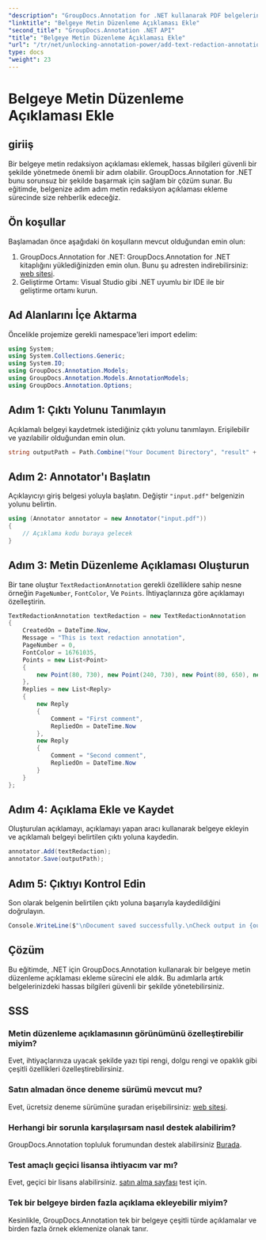 ```yaml
---
"description": "GroupDocs.Annotation for .NET kullanarak PDF belgelerine metin düzenleme ek açıklamalarının nasıl ekleneceğini öğrenin. Hassas bilgileri zahmetsizce koruyun."
"linktitle": "Belgeye Metin Düzenleme Açıklaması Ekle"
"second_title": "GroupDocs.Annotation .NET API"
"title": "Belgeye Metin Düzenleme Açıklaması Ekle"
"url": "/tr/net/unlocking-annotation-power/add-text-redaction-annotation/"
type: docs
"weight": 23
---
```


# Belgeye Metin Düzenleme Açıklaması Ekle

## giriiş
Bir belgeye metin redaksiyon açıklaması eklemek, hassas bilgileri güvenli bir şekilde yönetmede önemli bir adım olabilir. GroupDocs.Annotation for .NET bunu sorunsuz bir şekilde başarmak için sağlam bir çözüm sunar. Bu eğitimde, belgenize adım adım metin redaksiyon açıklaması ekleme sürecinde size rehberlik edeceğiz.
## Ön koşullar
Başlamadan önce aşağıdaki ön koşulların mevcut olduğundan emin olun:
1. GroupDocs.Annotation for .NET: GroupDocs.Annotation for .NET kitaplığını yüklediğinizden emin olun. Bunu şu adresten indirebilirsiniz: [web sitesi](https://releases.groupdocs.com/annotation/net/).
2. Geliştirme Ortamı: Visual Studio gibi .NET uyumlu bir IDE ile bir geliştirme ortamı kurun.

## Ad Alanlarını İçe Aktarma
Öncelikle projemize gerekli namespace'leri import edelim:
```csharp
using System;
using System.Collections.Generic;
using System.IO;
using GroupDocs.Annotation.Models;
using GroupDocs.Annotation.Models.AnnotationModels;
using GroupDocs.Annotation.Options;
```
## Adım 1: Çıktı Yolunu Tanımlayın
Açıklamalı belgeyi kaydetmek istediğiniz çıktı yolunu tanımlayın. Erişilebilir ve yazılabilir olduğundan emin olun.
```csharp
string outputPath = Path.Combine("Your Document Directory", "result" + Path.GetExtension("input.pdf"));
```
## Adım 2: Annotator'ı Başlatın
Açıklayıcıyı giriş belgesi yoluyla başlatın. Değiştir `"input.pdf"` belgenizin yolunu belirtin.
```csharp
using (Annotator annotator = new Annotator("input.pdf"))
{
    // Açıklama kodu buraya gelecek
}
```
## Adım 3: Metin Düzenleme Açıklaması Oluşturun
Bir tane oluştur `TextRedactionAnnotation` gerekli özelliklere sahip nesne örneğin `PageNumber`, `FontColor`, Ve `Points`. İhtiyaçlarınıza göre açıklamayı özelleştirin.
```csharp
TextRedactionAnnotation textRedaction = new TextRedactionAnnotation
{
    CreatedOn = DateTime.Now,
    Message = "This is text redaction annotation",
    PageNumber = 0,
    FontColor = 16761035,
    Points = new List<Point>
    {
        new Point(80, 730), new Point(240, 730), new Point(80, 650), new Point(240, 650)
    },
    Replies = new List<Reply>
    {
        new Reply
        {
            Comment = "First comment",
            RepliedOn = DateTime.Now
        },
        new Reply
        {
            Comment = "Second comment",
            RepliedOn = DateTime.Now
        }
    }
};
```
## Adım 4: Açıklama Ekle ve Kaydet
Oluşturulan açıklamayı, açıklamayı yapan aracı kullanarak belgeye ekleyin ve açıklamalı belgeyi belirtilen çıktı yoluna kaydedin.
```csharp
annotator.Add(textRedaction);
annotator.Save(outputPath);
```
## Adım 5: Çıktıyı Kontrol Edin
Son olarak belgenin belirtilen çıktı yoluna başarıyla kaydedildiğini doğrulayın.
```csharp
Console.WriteLine($"\nDocument saved successfully.\nCheck output in {outputPath}.");
```

## Çözüm
Bu eğitimde, .NET için GroupDocs.Annotation kullanarak bir belgeye metin düzenleme açıklaması ekleme sürecini ele aldık. Bu adımlarla artık belgelerinizdeki hassas bilgileri güvenli bir şekilde yönetebilirsiniz.
## SSS
### Metin düzenleme açıklamasının görünümünü özelleştirebilir miyim?
Evet, ihtiyaçlarınıza uyacak şekilde yazı tipi rengi, dolgu rengi ve opaklık gibi çeşitli özellikleri özelleştirebilirsiniz.
### Satın almadan önce deneme sürümü mevcut mu?
Evet, ücretsiz deneme sürümüne şuradan erişebilirsiniz: [web sitesi](https://releases.groupdocs.com/).
### Herhangi bir sorunla karşılaşırsam nasıl destek alabilirim?
GroupDocs.Annotation topluluk forumundan destek alabilirsiniz [Burada](https://forum.groupdocs.com/c/annotation/10).
### Test amaçlı geçici lisansa ihtiyacım var mı?
Evet, geçici bir lisans alabilirsiniz. [satın alma sayfası](https://purchase.groupdocs.com/temporary-license/) test için.
### Tek bir belgeye birden fazla açıklama ekleyebilir miyim?
Kesinlikle, GroupDocs.Annotation tek bir belgeye çeşitli türde açıklamalar ve birden fazla örnek eklemenize olanak tanır.